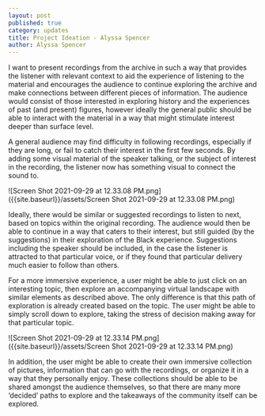 ```yaml
---
layout: post
published: true
category: updates
title: Project Ideation - Alyssa Spencer
author: Alyssa Spencer
---
```

I want to present recordings from the archive in such a way that provides the listener with relevant context to aid the experience of listening to the material and encourages the audience to continue exploring the archive and make connections between different pieces of information. The audience would consist of those interested in exploring history and the experiences of past (and present) figures, however ideally the general public should be able to interact with the material in a way that might stimulate interest deeper than surface level. 

A general audience may find difficulty in following recordings, especially if they are long, or fail to catch their interest in the first few seconds. By adding some visual material of the speaker talking, or the subject of interest in the recording, the listener now has something visual to connect the sound to. 

![Screen Shot 2021-09-29 at 12.33.08 PM.png]({{site.baseurl}}/assets/Screen Shot 2021-09-29 at 12.33.08 PM.png)

Ideally, there would be similar or suggested recordings to listen to next, based on topics within the original recording. The audience would then be able to continue in a way that caters to their interest, but still guided (by the suggestions) in their exploration of the Black experience. Suggestions including the speaker should be included, in the case the listener is attracted to that particular voice, or if they found that particular delivery much easier to follow than others.

For a more immersive experience, a user might be able to just click on an interesting topic, then explore an accompanying virtual landscape with similar elements as described above. The only difference is that this path of exploration is already created based on the topic. The user might be able to simply scroll down to explore, taking the stress of decision making away for that particular topic.

![Screen Shot 2021-09-29 at 12.33.14 PM.png]({{site.baseurl}}/assets/Screen Shot 2021-09-29 at 12.33.14 PM.png)

In addition, the user might be able to create their own immersive collection of pictures, information that can go with the recordings, or organize it in a way that they personally enjoy. These collections should be able to be shared amongst the audience themselves, so that there are many more ‘decided’ paths to explore and the takeaways of the community itself can be explored. 

